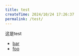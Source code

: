 ```yaml
---
title: test
createTime: 2024/10/24 17:26:37
permalink: /test/
---
```

这是test

- [bar](./bar.md)
- [foo](./foo.md)

